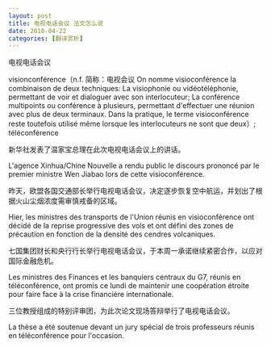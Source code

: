 ```yaml
---
layout: post
title: 电视电话会议 法文怎么说
date: 2010-04-22
categories: [翻译赏析]  
---
```


电视电话会议

visionconférence〔n.f. 简称：电视会议 On nomme visioconférence la combinaison de deux techniques: La visiophonie ou vidéotéléphonie, permettant de voir et dialoguer avec son interlocuteur; La conférence multipoints ou conférence à plusieurs, permettant d'effectuer une réunion avec plus de deux terminaux. Dans la pratique, le terme visioconférence reste toutefois utilisé même lorsque les interlocuteurs ne sont que deux〕; téléconférence

新华社发表了温家宝总理在此次电视电话会议上的讲话。

L'agence Xinhua/Chine Nouvelle a rendu public le discours prononcé par le premier ministre Wen Jiabao lors de cette visioconférence.



昨天，欧盟各国交通部长举行电视电话会议，决定逐步恢复空中航运，并划出了根据火山尘烟浓度需审慎戒备的区域。

Hier, les ministres des transports de l'Union réunis en visioconférence ont décidé de la reprise progressive des vols et ont défini des zones de précaution en fonction de la densité des cendres volcaniques.

七国集团财长和央行行长举行电视电话会议，于本周一承诺继续紧密合作，以应对国际金融危机。

Les ministres des Finances et les banquiers centraux du G7, réunis en téléconférence, ont promis ce lundi de maintenir une coopération étroite pour faire face à la crise financière internationale.

三位教授组成的特别评审团，为此次论文现场答辩举行了电视电话会议。

La thèse a été soutenue devant un jury spécial de trois professeurs réunis en téléconférence pour l'occasion.
